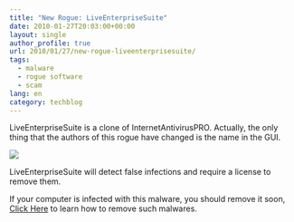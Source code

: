 ```yaml
---
title: "New Rogue: LiveEnterpriseSuite"
date: 2010-01-27T20:03:00+00:00
layout: single
author_profile: true
url: 2010/01/27/new-rogue-liveenterprisesuite/
tags:
  - malware
  - rogue software
  - scam
lang: en
category: techblog
---
```

LiveEnterpriseSuite is a clone of InternetAntivirusPRO. Actually, the only thing that the authors of this rogue have changed is the name in the GUI.

[![](http://2.bp.blogspot.com/_vaUVXcmC3OI/S2CUZ6EkMSI/AAAAAAAAAw4/ElJfQCw_DU4/s640/liveenterprisesuite.jpg)](http://2.bp.blogspot.com/_vaUVXcmC3OI/S2CUZ6EkMSI/AAAAAAAAAw4/ElJfQCw_DU4/s1600-h/liveenterprisesuite.jpg)

LiveEnterpriseSuite will detect false infections and require a license to remove them.

If your computer is infected with this malware, you should remove it soon, [Click Here](/knowledge-base/malware/removal/) to learn how to remove such malwares.